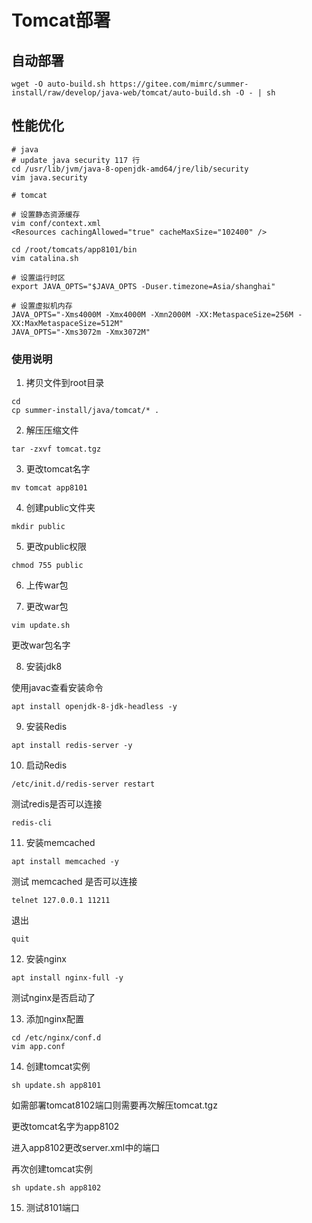 # Tomcat部署

## 自动部署

```
wget -O auto-build.sh https://gitee.com/mimrc/summer-install/raw/develop/java-web/tomcat/auto-build.sh -O - | sh
```

## 性能优化

```
# java
# update java security 117 行
cd /usr/lib/jvm/java-8-openjdk-amd64/jre/lib/security
vim java.security

# tomcat 

# 设置静态资源缓存
vim conf/context.xml
<Resources cachingAllowed="true" cacheMaxSize="102400" />

cd /root/tomcats/app8101/bin
vim catalina.sh

# 设置运行时区
export JAVA_OPTS="$JAVA_OPTS -Duser.timezone=Asia/shanghai"

# 设置虚拟机内存
JAVA_OPTS="-Xms4000M -Xmx4000M -Xmn2000M -XX:MetaspaceSize=256M -XX:MaxMetaspaceSize=512M" 
JAVA_OPTS="-Xms3072m -Xmx3072M"

```

### 使用说明

1. 拷贝文件到root目录

```
cd
cp summer-install/java/tomcat/* .
```

2. 解压压缩文件

```
tar -zxvf tomcat.tgz
```

3. 更改tomcat名字

```
mv tomcat app8101
```

4. 创建public文件夹

```
mkdir public
```

5. 更改public权限

```
chmod 755 public
```

6. 上传war包

7. 更改war包

```
vim update.sh
```

更改war包名字

8. 安装jdk8

使用javac查看安装命令

```
apt install openjdk-8-jdk-headless -y
```

9. 安装Redis

```
apt install redis-server -y
```

10. 启动Redis

```
/etc/init.d/redis-server restart
```

测试redis是否可以连接
```
redis-cli 
```

11. 安装memcached

```
apt install memcached -y
```

测试 memcached 是否可以连接
```
telnet 127.0.0.1 11211
```

退出
```
quit
```

12. 安装nginx

```
apt install nginx-full -y
```

测试nginx是否启动了

13. 添加nginx配置

```
cd /etc/nginx/conf.d
vim app.conf
```

14. 创建tomcat实例

```
sh update.sh app8101
```

如需部署tomcat8102端口则需要再次解压tomcat.tgz

更改tomcat名字为app8102

进入app8102更改server.xml中的端口

再次创建tomcat实例

```
sh update.sh app8102
```

15. 测试8101端口
